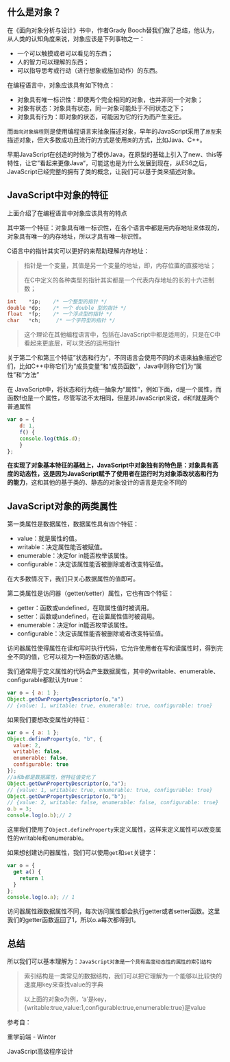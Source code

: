 
## 什么是对象？

在《面向对象分析与设计》书中，作者Grady Booch替我们做了总结，他认为，从人类的认知角度来说，对象应该是下列事物之一：

- 一个可以触摸或者可以看见的东西；
- 人的智力可以理解的东西；
- 可以指导思考或行动（进行想象或施加动作）的东西。

在编程语言中，对象应该具有如下特点：

- 对象具有唯一标识性：即使两个完全相同的对象，也并非同一个对象；
- 对象有状态：对象具有状态，同一对象可能处于不同状态之下；
- 对象具有行为：即对象的状态，可能因为它的行为而产生变迁。

而`面向对象编程`则是使用编程语言来抽象描述对象，早年的JavaScript采用了`原型`来描述对象，但大多数成功且流行的方式是使用`类`的方式，比如Java、C++。

早期JavaScript在创造的时候为了模仿Java，在原型的基础上引入了new、this等特性，让它”看起来更像Java“，可能这也是为什么发展到现在，从ES6之后，JavaScript已经完整的拥有了类的概念，让我们可以基于类来描述对象。



## JavaScript中对象的特征

上面介绍了在编程语言中对象应该具有的特点

其中第一个特征：对象具有唯一标识性，在各个语言中都是用内存地址来体现的，对象具有唯一的内存地址，所以才具有唯一标识性。

C语言中的指针其实可以更好的来帮助理解内存地址：

> 指针是一个变量，其值是另一个变量的地址，即，内存位置的直接地址；
>
> 在C中定义的各种类型的指针其实都是一个代表内存地址的长的十六进制数；

```c
int    *ip;    /* 一个整型的指针 */
double *dp;    /* 一个 double 型的指针 */
float  *fp;    /* 一个浮点型的指针 */
char   *ch;     /* 一个字符型的指针 */
```

> 这个理论在其他编程语言中，包括在JavaScript中都是适用的，只是在C中看起来更底层，可以灵活的运用指针

关于第二个和第三个特征”状态和行为“，不同语言会使用不同的术语来抽象描述它们，比如C++中称它们为“成员变量”和“成员函数”，Java中则称它们为“属性”和“方法”

在 JavaScript中，将状态和行为统一抽象为“属性”，例如下面，d是一个属性，而函数f也是一个属性，尽管写法不太相同，但是对JavaScript来说，d和f就是两个普通属性

```javascript
var o = {
	d: 1,
	f() {
  	console.log(this.d);
	}    
};
```

**在实现了对象基本特征的基础上，JavaScript中对象独有的特色是：对象具有高度的动态性，这是因为JavaScript赋予了使用者在运行时为对象添改状态和行为的能力**，这和其他的基于类的、静态的对象设计的语言是完全不同的



## JavaScript对象的两类属性

第一类属性是数据属性，数据属性具有四个特征：

- value：就是属性的值。
- writable：决定属性能否被赋值。
- enumerable：决定for in能否枚举该属性。
- configurable：决定该属性能否被删除或者改变特征值。

在大多数情况下，我们只关心数据属性的值即可。

第二类属性是访问器（getter/setter）属性，它也有四个特征：

- getter：函数或undefined，在取属性值时被调用。
- setter：函数或undefined，在设置属性值时被调用。
- enumerable：决定for in能否枚举该属性。
- configurable：决定该属性能否被删除或者改变特征值。

访问器属性使得属性在读和写时执行代码，它允许使用者在写和读属性时，得到完全不同的值，它可以视为一种函数的语法糖。

我们通常用于定义属性的代码会产生数据属性，其中的writable、enumerable、configurable都默认为true：

```javascript
var o = { a: 1 };
Object.getOwnPropertyDescriptor(o,"a")
// {value: 1, writable: true, enumerable: true, configurable: true}
```

如果我们要想改变属性的特征：

```javascript
var o = { a: 1 };
Object.defineProperty(o, "b", {
  value: 2,
  writable: false,
  enumerable: false,
  configurable: true
});
//a和b都是数据属性，但特征值变化了
Object.getOwnPropertyDescriptor(o,"a");
// {value: 1, writable: true, enumerable: true, configurable: true} 
Object.getOwnPropertyDescriptor(o,"b");
// {value: 2, writable: false, enumerable: false, configurable: true}
o.b = 3;
console.log(o.b);// 2
```

这里我们使用了`Object.defineProperty`来定义属性，这样来定义属性可以改变属性的writable和enumerable。

如果想创建访问器属性，我们可以使用`get`和`set`关键字：

```javascript
var o = {
  get a() {
    return 1
  }
};
console.log(o.a); // 1
```

访问器属性跟数据属性不同，每次访问属性都会执行getter或者setter函数。这里我们的getter函数返回了1，所以o.a每次都得到1。

## 总结

所以我们可以基本理解为：`JavaScript对象是一个具有高度动态性的属性的索引结构`

> 索引结构是一类常见的数据结构，我们可以把它理解为一个能够以比较快的速度用key来查找value的字典
>
> 以上面的对象o为例，‘a’是key，{writable:true,value:1,configurable:true,enumerable:true}是value



参考自：

重学前端 - Winter

JavaScript高级程序设计